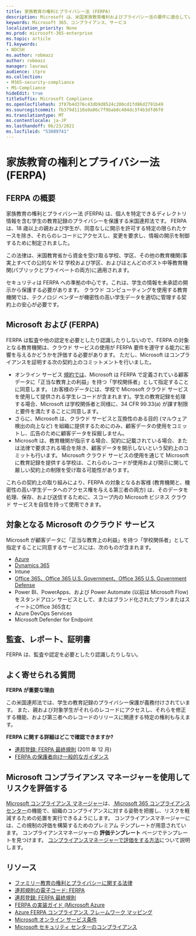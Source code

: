 ```yaml
---
title: 家族教育の権利とプライバシー法 (FERPA)
description: Microsoft は、米国家族教育権利およびプライバシー法の要件に適合しています。
keywords: Microsoft 365、コンプライアンス、サービス
localization_priority: None
ms.prod: microsoft-365-enterprise
ms.topic: article
f1.keywords:
- NOCSH
ms.author: robmazz
author: robmazz
manager: laurawi
audience: itpro
ms.collection:
- M365-security-compliance
- MS-Compliance
hideEdit: true
titleSuffix: Microsoft Compliance
ms.openlocfilehash: 3f87b4d376c43db9d8524c200cd1fd86d2791b49
ms.sourcegitcommit: fb379d1110a9a86c7f9bab8c484dc3f4b3dfd6f0
ms.translationtype: MT
ms.contentlocale: ja-JP
ms.lasthandoff: 06/23/2021
ms.locfileid: "53089741"
---
```

# <a name="family-educational-rights-and-privacy-act-ferpa"></a>家族教育の権利とプライバシー法 (FERPA)

## <a name="ferpa-overview"></a>FERPA の概要

家族教育の権利とプライバシー法 (FERPA) は、個人を特定できるディレクトリ情報を含む学生の教育記録のプライバシーを保護する米国連邦法です。 FERPA は、18 歳以上の親および学生が、同意なしに開示を許可する特定の限られたケースを除き、それらのレコードにアクセスし、変更を要求し、情報の開示を制御するために制定されました。

この法律は、米国教育省から資金を受け取る学校、学区、その他の教育機関(事実上すべての公的な K-12 学校および学区、およびほとんどのポスト中等教育機関(パブリックとプライベートの両方)に適用されます。

セキュリティは FERPA への準拠の中心です。これは、学生の情報を未承認の開示から保護する必要があります。 クラウド コンピューティングを使用する教育機関では、テクノロジ ベンダーが機密性の高い学生データを適切に管理する契約上の安心が必要です。

## <a name="microsoft-and-ferpa"></a>Microsoft および (FERPA)

FERPA は監査や他の認定を必要としたり認識したりしないので、FERPA の対象となる教育機関は、クラウド サービスの使用が FERPA 要件を遵守する能力に影響を与えるかどうかを評価する必要があります。 ただし、Microsoft はコンプライアンスを証明する次の契約上のコミットメントを行いました。

- オンライン サービス [規約では](https://aka.ms/Online-Services-Terms)、Microsoft は FERPA で定義されている顧客データに「正当な教育上の利益」を持つ「学校関係者」として指定することに同意します。 (お客様のデータには、学校で Microsoft クラウド サービスを使用して提供される学生レコードが含まれます)。学生の教育記録を処理する場合、Microsoft は学校関係者と同様に、34 CFR 99.33(a) が課す制限と要件を満たすることに同意します。
- さらに、Microsoft は、クラウド サービスと互換性のある目的 (マルウェア検出の向上など) を組織に提供するためにのみ、顧客データの使用をコミットし、広告のために顧客データを採掘しません。
- Microsoft は、教育機関が指示する場合、契約に記載されている場合、または法律で要求される場合を除き、顧客データを開示しないという契約上のコミットも行います。 Microsoft クラウド サービスの使用を通じて Microsoft に教育記録を提供する学校は、これらのレコードが使用および開示に関して厳しい契約上の制限を受け取る可能性があります。

これらの契約上の取り組みにより、FERPA の対象となるお客様 (教育機関と、機密性の高い学生データへのアクセス権を与える第三者の両方) は、そのデータを処理、保存、および送信するために、スコープ内の Microsoft ビジネス クラウド サービスを自信を持って使用できます。

## <a name="microsoft-in-scope-cloud-services"></a>対象となる Microsoft のクラウド サービス

Microsoft が顧客データに「正当な教育上の利益」を持つ「学校関係者」として指定することに同意するサービスには、次のものが含まれます。

- [Azure](https://aka.ms/AzureCompliance)
- [Dynamics 365](https://aka.ms/d365-compliance-list)
- Intune
- [Office 365、Office 365 U.S. Government、Office 365 U.S. Government Defense](https://go.microsoft.com/fwlink/p/?LinkID=2077751)
- Power BI、PowerApps、および Power Automate (以前は Microsoft Flow) をスタンドアロン サービスとして、またはブランド化されたプランまたはスイートにOffice 365含む
- Azure DevOps Services
- Microsoft Defender for Endpoint

## <a name="audits-reports-and-certificates"></a>監査、レポート、証明書

FERPA は、監査や認定を必要としたり認識したりしない。

## <a name="frequently-asked-questions"></a>よく寄せられる質問

**FERPA が重要な理由**

この米国連邦法では、学生の教育記録のプライバシー保護が義務付けされています。 また、親および対象学生がそれらのレコードにアクセスし、それらを修正する機能、および第三者へのレコードのリリースに関連する特定の権利も与えます。

**FERPA に関する詳細はどこで確認できますか?**

- [連邦登録: FERPA 最終規則](https://aka.ms/ferpa-reg) (2011 年 12 月)
- [FERPA の保護者向け一般的なガイダンス](https://www2.ed.gov/policy/gen/guid/fpco/ferpa/parents.html)

## <a name="use-microsoft-compliance-manager-to-assess-your-risk"></a>Microsoft コンプライアンス マネージャーを使用してリスクを評価する

[Microsoft コンプライアンス マネージャー](/microsoft-365/compliance/compliance-manager)は、[ Microsoft 365 コンプライアンス センター](/microsoft-365/compliance/microsoft-365-compliance-center)の機能で、組織のコンプライアンスに対する姿勢を把握し、リスクを軽減するための処置を実行できるようにします。 コンプライアンスマネージャーには、この規制の評価を構築するためのプレミアム テンプレートが用意されています。 コンプライアンスマネージャーの **評価テンプレート** ページでテンプレートを見つけます。 [コンプライアンスマネージャーで評価をする方法](/microsoft-365/compliance/compliance-manager-assessments)について説明します。

## <a name="resources"></a>リソース

- [ファミリー教育の権利とプライバシーに関する法律](https://www.ed.gov/policy/gen/guid/fpco/ferpa/index.html)
- [連邦規則の電子コード: FERPA](https://aka.ms/FERPA-GPO)
- [連邦登録: FERPA 最終規則](https://aka.ms/ferpa-reg)
- [FERPA の実装ガイド (Microsoft Azure](https://aka.ms/azureferpa)
- [Azure FERPA コンプライアンス フレームワーク マッピング](https://aka.ms/AzureFERPAMapping)
- [Microsoft オンライン サービス条件](https://aka.ms/Online-Services-Terms)
- [Microsoft セキュリティ センターのコンプライアンス](https://www.microsoft.com/trust-center/compliance/compliance-overview)
